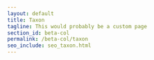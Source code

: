 ```yaml
---
layout: default
title: Taxon
tagline: This would probably be a custom page
section_id: beta-col
permalink: /beta-col/taxon
seo_include: seo_taxon.html
---
```


<div class="row" style="background: white; margin-top: 20px; margin-bottom: 60px">
  <div id="taxon"></div>
</div>
  <script>
      'use strict';

const e = React.createElement;

class PublicTaxon extends React.Component {

    render() {


      return e(
        ColBrowser.Taxon,
        { catalogueKey: '{{ site.react.datasetKey }}' , pathToTree: '{{ site.react_xcol.pathToTree }}', pathToSearch: '{{ site.react_xcol.pathToSearch }}', pathToDataset: '{{ site.react_xcol.pathToDataset }}', pathToTaxon: '{{ site.react_xcol.pathToTaxon }}', auth: '{{ site.react.auth }}', pageTitleTemplate: 'COL | __taxon__'}
      );
    }

}

const domContainer = document.querySelector('#taxon');
ReactDOM.render(e(PublicTaxon), domContainer);
</script>

